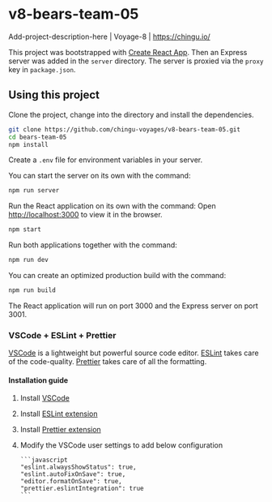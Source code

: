 # v8-bears-team-05

Add-project-description-here | Voyage-8 | https://chingu.io/

This project was bootstrapped with [Create React App](https://github.com/facebookincubator/create-react-app). Then an Express server was added in the `server` directory. The server is proxied via the `proxy` key in `package.json`.

## Using this project

Clone the project, change into the directory and install the dependencies.

```bash
git clone https://github.com/chingu-voyages/v8-bears-team-05.git
cd bears-team-05
npm install
```

Create a `.env` file for environment variables in your server.

You can start the server on its own with the command:

```bash
npm run server
```

Run the React application on its own with the command:
Open [http://localhost:3000](http://localhost:3000) to view it in the browser.

```bash
npm start
```

Run both applications together with the command:

```bash
npm run dev
```

You can create an optimized production build with the command:

```bash
npm run build
```

The React application will run on port 3000 and the Express server on port 3001.

### VSCode + ESLint + Prettier

[VSCode](https://code.visualstudio.com/) is a lightweight but powerful source code editor. [ESLint](https://eslint.org/) takes care of the code-quality. [Prettier](https://prettier.io/) takes care of all the formatting.

#### Installation guide

1.  Install [VSCode](https://code.visualstudio.com/)
2.  Install [ESLint extension](https://marketplace.visualstudio.com/items?itemName=dbaeumer.vscode-eslint)
3.  Install [Prettier extension](https://marketplace.visualstudio.com/items?itemName=esbenp.prettier-vscode)
4.  Modify the VSCode user settings to add below configuration


        ```javascript
        "eslint.alwaysShowStatus": true,
        "eslint.autoFixOnSave": true,
        "editor.formatOnSave": true,
        "prettier.eslintIntegration": true
        ```
